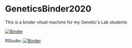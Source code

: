 # GeneticsBinder2020
This is a binder vitual machine for my Genetic's Lab students

[![Binder](https://mybinder.org/badge_logo.svg)](https://mybinder.org/v2/gh/ComplejoC/GeneticsBinder2020/master?urlpath=rstudio)

RStudio: [![Binder](http://mybinder.org/badge_logo.svg)](http://mybinder.org/v2/gh/ComplejoC/GeneticsBinder2020/master?urlpath=rstudio)
